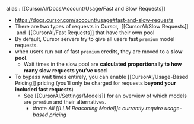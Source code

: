 alias:: [[CursorAI/Docs/Account/Usage/Fast and Slow Requests]]

- https://docs.cursor.com/account/usage#fast-and-slow-requests
- There are two types of requests in Cursor,  [[CursorAI/Slow Requests]]  and  [[CursorAI/Fast Requests]] that have their own pool
- By default, Cursor servers try to give all users fast `premium` model requests.
- when users run out of fast `premium` credits, they are moved to a **slow pool**.
	- Wait times in the slow pool are **calculated proportionally to how many slow requests you’ve used**
- To bypass wait times entirely, you can enable [[CursorAI/Usage-Based Pricing]] pricing (you’ll only be charged for requests **beyond your included fast requests**)
	- See [[CursorAI/Settings/Models]] for an overview of which models are `premium` and their alternatives.
		- #note *All [[LLM Reasoning Model]]s currently require usage-based pricing*